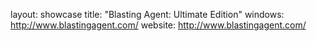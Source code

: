 layout: showcase
title: "Blasting Agent: Ultimate Edition"
windows: http://www.blastingagent.com/
website: http://www.blastingagent.com/
